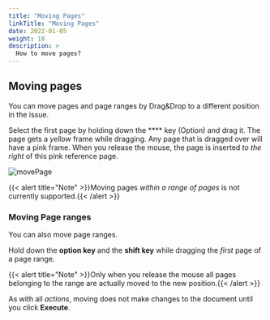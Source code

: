 ```yaml
---
title: "Moving Pages"
linkTitle: "Moving Pages"
date: 2022-01-05
weight: 18
description: >
  How to move pages?
---
```


 ## Moving pages

You can move pages and page ranges by Drag&Drop to a different position in the issue.

Select the first page by holding down the **** key (Option) and drag it. The page gets a *yellow* frame while dragging. Any page that is dragged over will have a pink frame. When you release the mouse, the page is inserted *to the right* of this pink reference page.


![movePage](/images/movePage.png)


{{< alert title="Note" >}}Moving pages *within a range of pages* is not currently supported.{{< /alert >}}

 ### Moving Page ranges

You can also move page ranges. 

Hold down the **option key** and the **shift key**  while dragging the *first* page of a page range. 

{{< alert title="Note" >}}Only when you release the mouse all pages belonging to the range are actually moved to the new position.{{< /alert >}}


As with all *actions*, moving does not make changes to the document until you click **Execute**.

